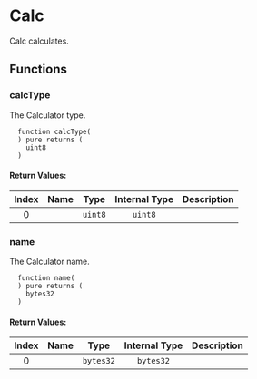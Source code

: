 # Calc

Calc calculates.


## Functions

### calcType 

The Calculator type.

```solidity
  function calcType(
  ) pure returns (
    uint8
  )
```



#### Return Values:
| Index | Name | Type | Internal Type | Description |
| :---: | :--: | :--: | :-----------: | :---------- |
| 0 |  | `uint8` | `uint8` | 


### name 

The Calculator name.

```solidity
  function name(
  ) pure returns (
    bytes32
  )
```



#### Return Values:
| Index | Name | Type | Internal Type | Description |
| :---: | :--: | :--: | :-----------: | :---------- |
| 0 |  | `bytes32` | `bytes32` | 




